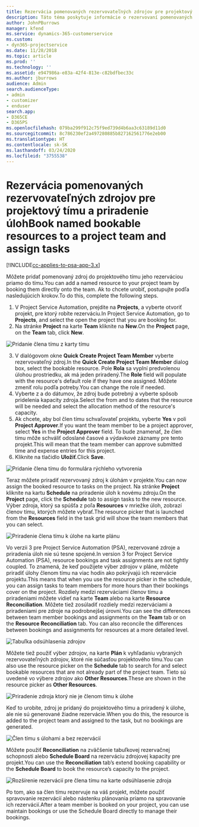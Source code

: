 ```yaml
---
title: Rezervácia pomenovaných rezervovateľných zdrojov pre projektový tímu a priradenie úloh
description: Táto téma poskytuje informácie o rezervovaní pomenovaných zdrojov pre projektové tímy a ich priradení k úlohám.
author: JohnPBurrows
manager: kfend
ms.service: dynamics-365-customerservice
ms.custom:
- dyn365-projectservice
ms.date: 11/28/2018
ms.topic: article
ms.prod: ''
ms.technology: ''
ms.assetid: e947986a-e83a-42f4-813e-c82bdfbec33c
ms.author: jburrows
audience: Admin
search.audienceType:
- admin
- customizer
- enduser
search.app:
- D365CE
- D365PS
ms.openlocfilehash: 079ba299f912c75f9ed739d4b6aa3c63189d11d0
ms.sourcegitcommit: 8c786230ef2a497280885b827162561776e2eb00
ms.translationtype: HT
ms.contentlocale: sk-SK
ms.lasthandoff: 03/24/2020
ms.locfileid: "3755538"
---
```

# <a name="book-named-bookable-resources-to-a-project-team-and-assign-tasks"></a><span data-ttu-id="5b3a0-103">Rezervácia pomenovaných rezervovateľných zdrojov pre projektový tímu a priradenie úloh</span><span class="sxs-lookup"><span data-stu-id="5b3a0-103">Book named bookable resources to a project team and assign tasks</span></span> 

[!INCLUDE[cc-applies-to-psa-app-3.x](../includes/cc-applies-to-psa-app-3x.md)]

<span data-ttu-id="5b3a0-104">Môžete pridať pomenovaný zdroj do projektového tímu jeho rezerváciou priamo do tímu.</span><span class="sxs-lookup"><span data-stu-id="5b3a0-104">You can  add a named resource to your project team by booking them directly onto the team.</span></span> <span data-ttu-id="5b3a0-105">Ak to chcete urobiť, postupujte podľa nasledujúcich krokov.</span><span class="sxs-lookup"><span data-stu-id="5b3a0-105">To do this, complete the following steps.</span></span>

1. <span data-ttu-id="5b3a0-106">V Project Service Automation, prejdite na **Projects**, a vyberte otvoriť projekt, pre ktorý robíte rezerváciu.</span><span class="sxs-lookup"><span data-stu-id="5b3a0-106">In  Project Service Automation, go to **Projects**, and select the open the project that you are booking for.</span></span>
2. <span data-ttu-id="5b3a0-107">Na stránke **Project** na karte **Team** kliknite na **New**.</span><span class="sxs-lookup"><span data-stu-id="5b3a0-107">On the **Project** page, on the **Team** tab, click **New**.</span></span> 

![Pridanie člena tímu z karty tímu](media/RM-how-to-1.png)

3. <span data-ttu-id="5b3a0-109">V dialógovom okne **Quick Create Project Team Member** vyberte rezervovateľný zdroj.</span><span class="sxs-lookup"><span data-stu-id="5b3a0-109">In the **Quick Create Project Team Member** dialog box, select the bookable resource.</span></span> <span data-ttu-id="5b3a0-110">Pole **Rola** sa vyplní predvolenou úlohou prostriedku, ak má jeden priradený.</span><span class="sxs-lookup"><span data-stu-id="5b3a0-110">The **Role** field will populate with the resource's default role if they have one assigned.</span></span> <span data-ttu-id="5b3a0-111">Môžete zmeniť rolu podľa potreby.</span><span class="sxs-lookup"><span data-stu-id="5b3a0-111">You can change the role if needed.</span></span> 
4. <span data-ttu-id="5b3a0-112">Vyberte z a do dátumov, že zdroj bude potrebný a vyberte spôsob pridelenia kapacity zdroja.</span><span class="sxs-lookup"><span data-stu-id="5b3a0-112">Select the from and to dates that the resource will be needed and select the allocation method of the resource's capacity.</span></span> 
5. <span data-ttu-id="5b3a0-113">Ak chcete, aby bol člen tímu schvaľovateľ projektu, vyberte **Yes** v poli **Project Approver**.</span><span class="sxs-lookup"><span data-stu-id="5b3a0-113">If you want the team member to be a project approver, select **Yes** in the **Project Approver** field.</span></span> <span data-ttu-id="5b3a0-114">To bude znamenať, že člen tímu môže schváliť odoslané časové a výdavkové záznamy pre tento projekt.</span><span class="sxs-lookup"><span data-stu-id="5b3a0-114">This will mean that the team member can approve submitted time and expense entries for this project.</span></span> 
6. <span data-ttu-id="5b3a0-115">Kliknite na tlačidlo **Uložiť**.</span><span class="sxs-lookup"><span data-stu-id="5b3a0-115">Click **Save**.</span></span>

![Pridanie člena tímu do formulára rýchleho vytvorenia](media/RM-how-to-2.png)


<span data-ttu-id="5b3a0-117">Teraz môžete priradiť rezervovaný zdroj k úlohám v projekte.</span><span class="sxs-lookup"><span data-stu-id="5b3a0-117">You can now assign the booked resource to tasks on the project.</span></span> <span data-ttu-id="5b3a0-118">Na stránke **Project** kliknite na kartu **Schedule** na priradenie úloh k novému zdroju.</span><span class="sxs-lookup"><span data-stu-id="5b3a0-118">On the **Project** page, click the **Schedule** tab to assign tasks to the new resource.</span></span> <span data-ttu-id="5b3a0-119">Výber zdroja, ktorý sa spúšťa z poľa **Resources** v mriežke úloh, zobrazí členov tímu, ktorých môžete vybrať.</span><span class="sxs-lookup"><span data-stu-id="5b3a0-119">The resource picker that is launched from the **Resources** field in the task grid will show the team members that you can select.</span></span>

![Priradenie člena tímu k úlohe na karte plánu](media/RM-how-to-3.png)

<span data-ttu-id="5b3a0-121">Vo verzii 3 pre Project Service Automation (PSA), rezervované zdroje a priradenia úloh nie sú tesne spojené.</span><span class="sxs-lookup"><span data-stu-id="5b3a0-121">In version 3 for Project Service Automation (PSA), resource bookings and task assignments are not tightly coupled.</span></span> <span data-ttu-id="5b3a0-122">To znamená, že keď použijete výber zdrojov v pláne, môžete priradiť úlohy členom tímu na viac hodín ako pokrývajú ich rezervácie projektu.</span><span class="sxs-lookup"><span data-stu-id="5b3a0-122">This means that when you use the resource picker in the schedule, you can assign tasks to team members for more hours than their bookings cover on the project.</span></span>
<span data-ttu-id="5b3a0-123">Rozdiely medzi rezerváciami členov tímu a priradeniami môžete vidieť na karte **Team** alebo na karte **Resource Reconciliation**. Môžete tiež zosúladiť rozdiely medzi rezerváciami a priradeniami pre zdroje na podrobnejšej úrovni.</span><span class="sxs-lookup"><span data-stu-id="5b3a0-123">You can see the differences between team member bookings and assignments on the **Team** tab or on the **Resource Reconciliation** tab. You can also reconcile the differences between bookings and assignments for resources at a more detailed level.</span></span>

![Tabuľka odsúhlasenia zdrojov](media/RM-how-to-4.png)

<span data-ttu-id="5b3a0-125">Môžete tiež použiť výber zdrojov, na karte **Plán** k vyhľadaniu vybraných rezervovateľných zdrojov, ktoré nie súčasťou projektového tímu.</span><span class="sxs-lookup"><span data-stu-id="5b3a0-125">You can also use the resource picker on the **Schedule** tab to search for and select bookable resources that are not already part of the project team.</span></span> <span data-ttu-id="5b3a0-126">Tieto sú uvedené vo výbere zdrojov ako **Other Resources**.</span><span class="sxs-lookup"><span data-stu-id="5b3a0-126">These are shown in the resource picker as **Other Resources**.</span></span>

![Priradenie zdroja ktorý nie je členom tímu k úlohe](media/RM-how-to-5.png)

<span data-ttu-id="5b3a0-128">Keď to urobíte, zdroj je pridaný do projektového tímu a priradený k úlohe, ale nie sú generované žiadne rezervácie.</span><span class="sxs-lookup"><span data-stu-id="5b3a0-128">When you do this, the resource is added to the project team and assigned to the task, but no bookings are generated.</span></span>

![Člen tímu s úlohami a bez rezervácií](media/RM-how-to-6.png)

<span data-ttu-id="5b3a0-130">Môžete použiť **Reconciliation** na zväčšenie tabuľkovej rezervačnej schopnosti alebo **Schedule Board** na rezerváciu zdrojovej kapacity pre projekt.</span><span class="sxs-lookup"><span data-stu-id="5b3a0-130">You can use the **Reconciliation** tab’s extend booking capability or the **Schedule Board** to book the resource’s capacity to the project.</span></span>

![Rozšírenie rezervácií pre člena tímu na karte odsúhlasenie zdroja](media/RM-how-to-7.png)

<span data-ttu-id="5b3a0-132">Po tom, ako sa člen tímu rezervuje na váš projekt, môžete použiť spravovanie rezervácií alebo nástenku plánovania priamo na spravovanie ich rezervácií.</span><span class="sxs-lookup"><span data-stu-id="5b3a0-132">After a team member is booked on your project, you can use maintain bookings or use the Schedule Board directly to manage their bookings.</span></span>
